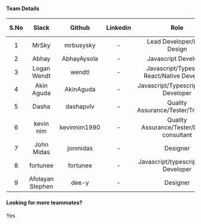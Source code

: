#### Team Details
| S.No | Slack |   Github  | Linkedin |            Role            | Team Lead |                         Account Number                         |
|:----:|:-----:|:---------:|:--------:|:--------------------------:|-----------|:--------------------------------------------------------------:|
|  1  | MrSky | mrbusysky | - | Lead Developer/Lead Design | Yes |fe06754d2dbf23509e975809e9023b620509c1e6618472f16c9659f59e940337|
|  2  | Abhay | AbhayAysola | - | Javascript Developer | No |8928526805de48e4bf2ed2a9b4b839e6b2603018ecdfbf4cffdb2065e01a3ed1|
|  3  | Logan Wendt | wendtl | - | Javascript/Typescript React/Native Developer | No |cbc2ab2d700825c17ad8487ff9447b08ea5dc3bb0047eb7101c00c346dcbae01|
|  4  | Akin Aguda | AkinAguda | - | Javascript/Typescript React Developer | No |431f89d714dc2d748c899b14c725a52c2b5560c2b8e2bb2bb691f41a155c3a2e|
|  5  | Dasha | dashapvlv | - | Quality Assurance/Tester/Translator | No |468450a2e36024ac9167d6790bf51b05a2d320e44cfa1b77aa4bb05960dcb98a|
|  6  | kevin nim | kevinnim1990 | - | Quality Assurance/Tester/Design consultant | No |a603f51b8995cd41944fda06adc6f7a5f10cf08d5acfbae7ebf734c30ca8e64f|
|  7  | John Midas | jonmidas | - | Designer | No |f413b83ac4ff3de111b4844e3233b204548a43dd1a2b0131afe3def274fbdf22|
|  8  | fortunee | fortunee | - | Javascript/typescript React Developer | No |bd9ddcd6fb23c0df54b3fd9486546ed0e2529adae95342d7db0716bee32adfe0|
|  9  | Afolayan Stephen | dee-y | - | Designer     | No |e8586057003858fa44a634690424f65ce70bbc0c4651b412378b3fffea61f680|


#### Looking for more teammates?
Yes
